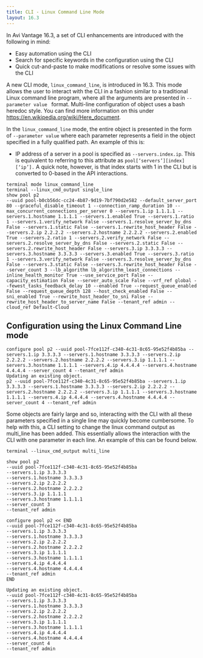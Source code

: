 ```yaml
---
title: CLI - Linux Command Line Mode
layout: 16.3
---
```

In Avi Vantage 16.3, a set of CLI enhancements are introduced with the following in mind:

* Easy automation using the CLI
* Search for specific keywords in the configuration using the CLI
* Quick cut-and-paste to make modifications or resolve some issues with the CLI 

A new CLI mode, <code>linux_command_line</code>, is introduced in 16.3. This mode allows the user to interact with the CLI in a fashion similar to a traditional Linux command line program, where all the arguments are presented in <code>--parameter value </code> format. Multi-line configuration of object uses a bash heredoc style. You can find more information on this under <a href="https://en.wikipedia.org/wiki/Here_document">https://en.wikipedia.org/wiki/Here_document</a>.

In the <code>linux_command_line</code> mode, the entire object is presented in the form of <code>--parameter value</code> where each parameter represents a field in the object specified in a fully qualified path. An example of this is:

* IP address of a server in a pool is specified as <code>--servers.index.ip</code>. This is equivalent to referring to this attribute as <code>pool[‘servers’][index][‘ip’].</code> A quick note, however, is that index starts with 1 in the CLI but is converted to 0-based in the API interactions. 
<pre class="command-line language-bash" data-prompt=": >" data-output="4-99"><code>terminal mode linux_command_line
terminal --linux_cmd_output single_line
show pool p2
--uuid pool-b0cb56dc-cc24-4b87-9d19-7bf790d2e582 --default_server_port 80 --graceful_disable_timeout 1 --connection_ramp_duration 10 --max_concurrent_connections_per_server 0 --servers.1.ip 1.1.1.1 --servers.1.hostname 1.1.1.1 --servers.1.enabled True --servers.1.ratio 1 --servers.1.verify_network False --servers.1.resolve_server_by_dns False --servers.1.static False --servers.1.rewrite_host_header False --servers.2.ip 2.2.2.2 --servers.2.hostname 2.2.2.2 --servers.2.enabled True --servers.2.ratio 1 --servers.2.verify_network False --servers.2.resolve_server_by_dns False --servers.2.static False --servers.2.rewrite_host_header False --servers.3.ip 3.3.3.3 --servers.3.hostname 3.3.3.3 --servers.3.enabled True --servers.3.ratio 1 --servers.3.verify_network False --servers.3.resolve_server_by_dns False --servers.3.static False --servers.3.rewrite_host_header False --server_count 3 --lb_algorithm lb_algorithm_least_connections --inline_health_monitor True --use_service_port False --capacity_estimation False --server_auto_scale False --vrf_ref global --fewest_tasks_feedback_delay 10 --enabled True --request_queue_enabled False --request_queue_depth 128 --host_check_enabled False --sni_enabled True --rewrite_host_header_to_sni False --rewrite_host_header_to_server_name False --tenant_ref admin --cloud_ref Default-Cloud</code></pre>  

## Configuration using the Linux Command Line mode

<pre class="command-line language-bash" data-prompt="1|: > " data-output="2-99"><code>configure pool p2 --uuid pool-7fce112f-c340-4c31-8c65-95e52f4b85ba --servers.1.ip 3.3.3.3 --servers.1.hostname 3.3.3.3 --servers.2.ip 2.2.2.2 --servers.2.hostname 2.2.2.2 --servers.3.ip 1.1.1.1 --servers.3.hostname 1.1.1.1 --servers.4.ip 4.4.4.4 --servers.4.hostname 4.4.4.4 --server_count 4 --tenant_ref admin
Updating an existing object.
p2 --uuid pool-7fce112f-c340-4c31-8c65-95e52f4b85ba --servers.1.ip 3.3.3.3 --servers.1.hostname 3.3.3.3 --servers.2.ip 2.2.2.2 --servers.2.hostname 2.2.2.2 --servers.3.ip 1.1.1.1 --servers.3.hostname 1.1.1.1 --servers.4.ip 4.4.4.4 --servers.4.hostname 4.4.4.4 --server_count 4 --tenant_ref admin</code></pre> 

Some objects are fairly large and so, interacting with the CLI with all these parameters specified in a single line may quickly become cumbersome. To help with this, a CLI setting to change the linux command output as multi_line has been added. This essentially allows the interaction with the CLI with one parameter in each line. An example of this can be found below.

<pre class="command-line language-bash" data-prompt="1-3,14|: > " data-output="4-13,15-99"><code>terminal --linux_cmd_output multi_line

show pool p2
--uuid pool-7fce112f-c340-4c31-8c65-95e52f4b85ba
--servers.1.ip 3.3.3.3
--servers.1.hostname 3.3.3.3
--servers.2.ip 2.2.2.2
--servers.2.hostname 2.2.2.2
--servers.3.ip 1.1.1.1
--servers.3.hostname 1.1.1.1
--server_count 3
--tenant_ref admin

configure pool p2 &lt;&lt; END
--uuid pool-7fce112f-c340-4c31-8c65-95e52f4b85ba
--servers.1.ip 3.3.3.3
--servers.1.hostname 3.3.3.3
--servers.2.ip 2.2.2.2
--servers.2.hostname 2.2.2.2
--servers.3.ip 1.1.1.1
--servers.3.hostname 1.1.1.1
--servers.4.ip 4.4.4.4
--servers.4.hostname 4.4.4.4
--tenant_ref admin
END

Updating an existing object.
--uuid pool-7fce112f-c340-4c31-8c65-95e52f4b85ba
--servers.1.ip 3.3.3.3
--servers.1.hostname 3.3.3.3
--servers.2.ip 2.2.2.2
--servers.2.hostname 2.2.2.2
--servers.3.ip 1.1.1.1
--servers.3.hostname 1.1.1.1
--servers.4.ip 4.4.4.4
--servers.4.hostname 4.4.4.4
--server_count 4
--tenant_ref admin</code></pre>   